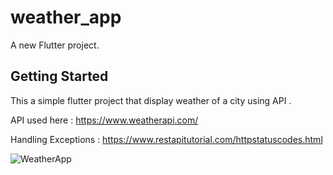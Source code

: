 # weather_app

A new Flutter project.

## Getting Started

This a simple flutter project that display weather of a city using API .

API used here :  https://www.weatherapi.com/

Handling Exceptions : https://www.restapitutorial.com/httpstatuscodes.html

![WeatherApp](https://github.com/Ahmeddsanad/weather_app/assets/100171203/d160da11-f694-4ef8-973b-d974f4839c49)
